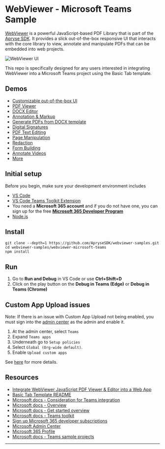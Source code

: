 # WebViewer - Microsoft Teams Sample

[WebViewer](https://docs.apryse.com/documentation/web/) is a powerful JavaScript-based PDF Library that is part of the [Apryse SDK](https://apryse.com/). It provides a slick out-of-the-box responsive UI that interacts with the core library to view, annotate and manipulate PDFs that can be embedded into web projects.

![WebViewer UI](https://www.pdftron.com/downloads/pl/webviewer-ui.png)

This repo is specifically designed for any users interested in integrating WebViewer into a Microsoft Teams project using the Basic Tab template.

## Demos

- [Customizable out-of-the-box UI](https://showcase.apryse.com/toolbar-customization)
- [PDF Viewer](https://showcase.apryse.com/)
- [DOCX Editor](https://showcase.apryse.com/office-editor)
- [Annotation & Markup](https://showcase.apryse.com/annotation-permissions)
- [Generate PDFs from DOCX template](https://showcase.apryse.com/office-template-fill)
- [Digital Signatures](https://showcase.apryse.com/digital-signatures)
- [PDF Text Editing](https://showcase.apryse.com/pdf-editing)
- [Page Manipulation](https://showcase.apryse.com/pdf-page-manipulation-api)
- [Redaction](https://showcase.apryse.com/redaction)
- [Form Building](https://showcase.apryse.com/pdf-form-build)
- [Annotate Videos](https://showcase.apryse.com/annotate-video-frames)
- [More](https://showcase.apryse.com/)

## Initial setup

Before you begin, make sure your development environment includes

- [VS Code](https://code.visualstudio.com/download)
- [VS Code Teams Toolkit Extension](https://docs.microsoft.com/en-us/microsoftteams/platform/toolkit/teams-toolkit-fundamentals)
- You need a **Microsoft 365 account** and if you do not have one, you can sign up for the free [**Microsoft 365 Developer Program**](https://docs.microsoft.com/en-us/microsoftteams/platform/toolkit/teams-toolkit-fundamentals)
- [Node.js](https://nodejs.org/en/download/)

## Install

```
git clone --depth=1 https://github.com/ApryseSDK/webviewer-samples.git
cd webviewer-samples/webviewer-microsoft-teams
npm install
```

## Run

1. Go to **Run and Debug** in VS Code or use **Ctrl+Shift+D**
2. Click on the play button on the **Debug in Teams (Edge)** or **Debug in Teams (Chrome)**

## Custom App Upload issues

Note: If there is an issue with Custom App Upload not being enabled, you must sign into the [admin center](https://admin.microsoft.com/adminportal/home?#/homepage) as the admin and enable it.

1. At the admin center, select `Teams`
2. Expand `Teams apps`
3. Underneath go to `Setup policies`
4. Select `Global (Org-wide default)`.
5. Enable `Upload custom apps`

See [here](https://learn.microsoft.com/en-us/microsoftteams/platform/toolkit/tools-prerequisites#enable-custom-app-upload-using-admin-center) for more details.

## Resources

- [Integrate WebViewer JavaScript PDF Viewer & Editor into a Web App](https://docs.apryse.com/web/guides/get-started/manually)
- [Basic Tab Template README](./Tab_Template_README.md)
- [Microsoft docs - Consideration for Teams integration](https://docs.microsoft.com/en-us/microsoftteams/platform/samples/integrating-web-apps)
- [Microsoft docs - Overview](https://docs.microsoft.com/en-us/microsoftteams/platform/mstdd-landing)
- [Microsoft docs - Get started overview](https://docs.microsoft.com/en-us/microsoftteams/platform/get-started/get-started-overview)
- [Microsoft docs - Teams toolkit](https://docs.microsoft.com/en-us/microsoftteams/platform/toolkit/teams-toolkit-fundamentals)
- [Sign up Microsoft 365 developer subscriptions](https://developer.microsoft.com/en-us/microsoft-365/dev-program)
- [Microsoft Admin Center](https://admin.microsoft.com/adminportal/home?#/homepage)
- [Microsoft 365 Profile](https://developer.microsoft.com/en-us/microsoft-365/profile)
- [Microsoft docs - Teams sample projects](https://docs.microsoft.com/en-us/microsoftteams/platform/toolkit/create-new-project)

----
